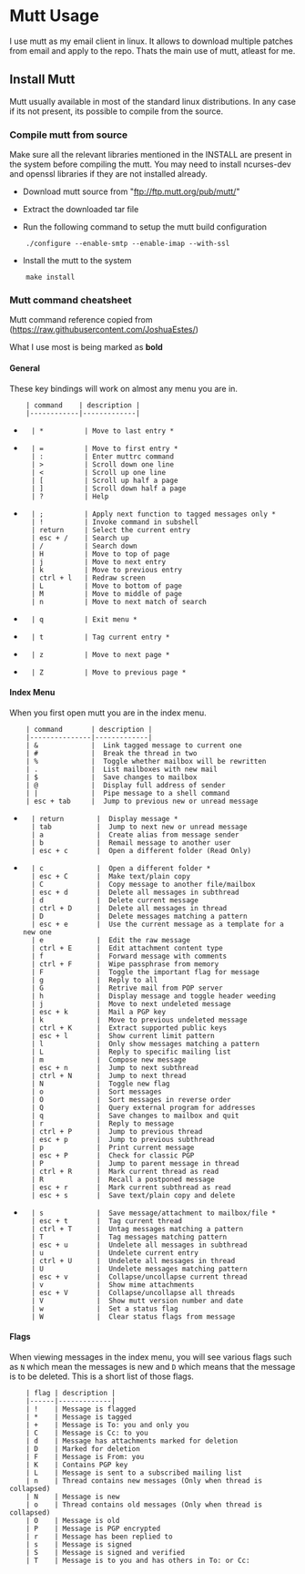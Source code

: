 # Mutt Usage
I use mutt as my email client in linux. It allows to download multiple patches from
email and apply to the repo. Thats the main use of mutt, atleast for me.

## Install Mutt
Mutt usually available in most of the standard linux distributions. In any case if its not present, its possible to compile from the source.

### Compile mutt from source
Make sure all the relevant libraries mentioned in the INSTALL are present in the
system before compiling the mutt. You may need to install ncurses-dev and openssl
libraries if they are not installed already.

* Download mutt source from "ftp://ftp.mutt.org/pub/mutt/"

* Extract the downloaded tar file

* Run the following command to setup the mutt build configuration

```
	./configure --enable-smtp --enable-imap --with-ssl

```

* Install the mutt to the system

```
	make install
```

### Mutt command cheatsheet

Mutt command reference copied from (https://raw.githubusercontent.com/JoshuaEstes/)

What I use most is being marked as **bold**
#### General

These key bindings will work on almost any menu you are in.

        | command    | description |
        |------------|-------------|
*       | *          | Move to last entry *
*       | =          | Move to first entry *
        | :          | Enter muttrc command
        | >          | Scroll down one line
        | <          | Scroll up one line
        | [          | Scroll up half a page
        | ]          | Scroll down half a page
        | ?          | Help
*       | ;          | Apply next function to tagged messages only *
        | !          | Invoke command in subshell
        | return     | Select the current entry
        | esc + /    | Search up
        | /          | Search down
        | H          | Move to top of page
        | j          | Move to next entry
        | k          | Move to previous entry
        | ctrl + l   | Redraw screen
        | L          | Move to bottom of page
        | M          | Move to middle of page
        | n          | Move to next match of search
*       | q          | Exit menu *
*       | t          | Tag current entry *
*       | z          | Move to next page *
*       | Z          | Move to previous page *

#### Index Menu

When you first open mutt you are in the index menu.

        | command       | description |
        |---------------|-------------|
        | &             |  Link tagged message to current one
        | #             |  Break the thread in two
        | %             |  Toggle whether mailbox will be rewritten
        | .             |  List mailboxes with new mail
        | $             |  Save changes to mailbox
        | @             |  Display full address of sender
        | |             |  Pipe message to a shell command
        | esc + tab     |  Jump to previous new or unread message
*       | return        |  Display message *
        | tab           |  Jump to next new or unread message
        | a             |  Create alias from message sender
        | b             |  Remail message to another user
        | esc + c       |  Open a different folder (Read Only)
*       | c             |  Open a different folder *
        | esc + C       |  Make text/plain copy
        | C             |  Copy message to another file/mailbox
        | esc + d       |  Delete all messages in subthread
        | d             |  Delete current message
        | ctrl + D      |  Delete all messages in thread
        | D             |  Delete messages matching a pattern
        | esc + e       |  Use the current message as a template for a new one
        | e             |  Edit the raw message
        | ctrl + E      |  Edit attachment content type
        | f             |  Forward message with comments
        | ctrl + F      |  Wipe passphrase from memory
        | F             |  Toggle the important flag for message
        | g             |  Reply to all
        | G             |  Retrive mail from POP server
        | h             |  Display message and toggle header weeding
        | j             |  Move to next undeleted message
        | esc + k       |  Mail a PGP key
        | k             |  Move to previous undeleted message
        | ctrl + K      |  Extract supported public keys
        | esc + l       |  Show current limit pattern
        | l             |  Only show messages matching a pattern
        | L             |  Reply to specific mailing list
        | m             |  Compose new message
        | esc + n       |  Jump to next subthread
        | ctrl + N      |  Jump to next thread
        | N             |  Toggle new flag
        | o             |  Sort messages
        | O             |  Sort messages in reverse order
        | Q             |  Query external program for addresses
        | q             |  Save changes to mailbox and quit
        | r             |  Reply to message
        | ctrl + P      |  Jump to previous thread
        | esc + p       |  Jump to previous subthread
        | p             |  Print current message
        | esc + P       |  Check for classic PGP
        | P             |  Jump to parent message in thread
        | ctrl + R      |  Mark current thread as read
        | R             |  Recall a postponed message
        | esc + r       |  Mark current subthread as read
        | esc + s       |  Save text/plain copy and delete
*       | s             |  Save message/attachment to mailbox/file *
        | esc + t       |  Tag current thread
        | ctrl + T      |  Untag messages matching a pattern
        | T             |  Tag messages matching pattern
        | esc + u       |  Undelete all messages in subthread
        | u             |  Undelete current entry
        | ctrl + U      |  Undelete all messages in thread
        | U             |  Undelete messages matching pattern
        | esc + v       |  Collapse/uncollapse current thread
        | v             |  Show mime attachments
        | esc + V       |  Collapse/uncollapse all threads
        | V             |  Show mutt version number and date
        | w             |  Set a status flag
        | W             |  Clear status flags from message


#### Flags

When viewing messages in the index menu, you will see various flags such as `N` which mean
the messages is new and `D` which means that the message is to be deleted. This is a short
list of those flags.

        | flag | description |
        |------|-------------|
        | !    | Message is flagged
        | *    | Message is tagged
        | +    | Message is To: you and only you
        | C    | Message is Cc: to you
        | d    | Message has attachments marked for deletion
        | D    | Marked for deletion
        | F    | Message is From: you
        | K    | Contains PGP key
        | L    | Message is sent to a subscribed mailing list
        | n    | Thread contains new messages (Only when thread is collapsed)
        | N    | Message is new
        | o    | Thread contains old messages (Only when thread is collapsed)
        | O    | Message is old
        | P    | Message is PGP encrypted
        | r    | Message has been replied to
        | s    | Message is signed
        | S    | Message is signed and verified
        | T    | Message is to you and has others in To: or Cc:


